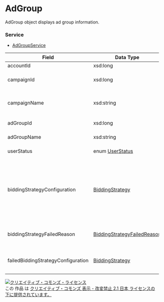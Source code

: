 # AdGroup
AdGroup object displays ad group information.
### Service
+ [AdGroupService](../services/AdGroupService.md)

| Field | Data Type | Description | Restrictions | 
|---|---|---|---|
| accountId| xsd:long| Account ID| Req| ReqNotUpdatable| ReqNotUpdatable |
| campaignId| xsd:long| ID of the campaign with which this ad group is associated.| Req| ReqNotUpdatable| ReqNotUpdatable |
| campaignName| xsd:string| Name of the campaign with which this ad group is associated.| Ignore| IgnoreNotUpdatable| IgnoreNotUpdatable |
| adGroupId| xsd:long| AdGroup id This field is read only.| Ignore| ReqNotUpdatable| ReqNotUpdatable |
| adGroupName| xsd:string| Name of this ad group.| Req| OptUpdatable| IgnoreNotUpdatable |
| userStatus| enum <a href="./UserStatus.md">UserStatus</a>| Status of the ad group.| Req| OptUpdatable| ReqDELETED only |
| biddingStrategyConfiguration| <a href="./BiddingStrategy_AdGroup.md">BiddingStrategy</a>| Auto bidding setting<br>*Reference only for BudgetOptimizer.<br>*Set "NONE" in biddingStrategyType to avoid Auto bidding setting.<br>*This will apply upper class Auto bidding as a default.| Opt| OptUpdatable| - |
| biddingStrategyFailedReason| <a href="./BiddingStrategyFailedReason.md"> BiddingStrategyFailedReason </a>| Reason of Auto bidding failure<br>*Display only when failure occurs| -| -| - |
| failedBiddingStrategyConfiguration| <a href="./BiddingStrategy_AdGroup.md">BiddingStrategy</a>| Failure of Auto bidding<br>*Display only when failure occurs| -| -| - |
<a rel="license" href="http://creativecommons.org/licenses/by-nd/2.1/jp/"><img alt="クリエイティブ・コモンズ・ライセンス" style="border-width:0" src="https://i.creativecommons.org/l/by-nd/2.1/jp/88x31.png" /></a><br />この 作品 は <a rel="license" href="http://creativecommons.org/licenses/by-nd/2.1/jp/">クリエイティブ・コモンズ 表示 - 改変禁止 2.1 日本 ライセンスの下に提供されています。</a>
